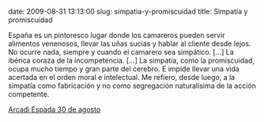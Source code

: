 date: 2009-08-31 13:13:00
slug: simpatia-y-promiscuidad
title: Simpatía y promiscuidad

España es un pintoresco lugar donde los camareros pueden servir alimentos venenosos, llevar las uñas sucias y hablar al cliente desde lejos. No ocurre nada, siempre y cuando el camarero sea simpático. […] La ibérica coraza de la incompetencia. […] La simpatía, como la promiscuidad, ocupa mucho tiempo y gran parte del cerebro. E impide llevar una vida acertada en el orden moral e intelectual. Me refiero, desde luego, a la simpatía como fabricación y no como segregación naturalísima de la acción competente.

[Arcadi Espada 30 de agosto](http://www.arcadiespada.es/2009/08/30/30-de-agosto-2/)

